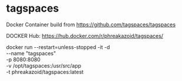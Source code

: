 # tagspaces
Docker Container build from https://github.com/tagspaces/tagspaces

DOCKER Hub: https://hub.docker.com/r/phreakazoid/tagspaces/

docker run --restart=unless-stopped -it -d \
--name "tagspaces" \
-p 8080:8080 \
-v /opt/tagspaces:/usr/src/app \
-t phreakazoid/tagspaces:latest
